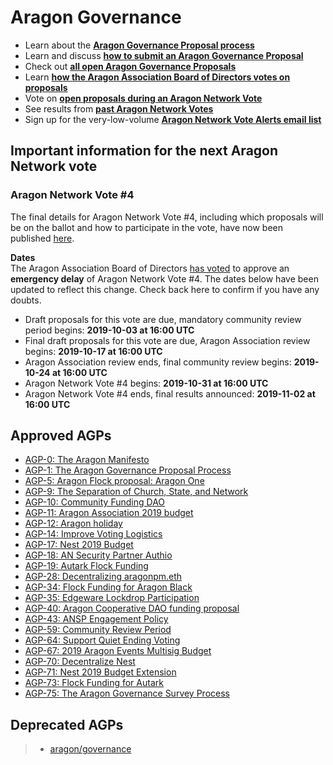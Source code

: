 # Aragon Governance

- Learn about the [**Aragon Governance Proposal process**](https://github.com/aragon/AGPs/blob/master/AGPs/AGP-1.md)
- Learn and discuss [**how to submit an Aragon Governance Proposal**](https://forum.aragon.org/t/how-to-create-an-aragon-governance-proposal/374)
- Check out [**all open Aragon Governance Proposals**](https://github.com/aragon/AGPs/pulls)
- Learn [**how the Aragon Association Board of Directors votes on proposals**](https://github.com/aragon/AGPs/blob/master/aa_board_review.md)
- Vote on [**open proposals during an Aragon Network Vote**](https://survey.aragon.org)
- See results from [**past Aragon Network Votes**](https://github.com/aragon/AGPs/tree/master/votes)
- Sign up for the very-low-volume [**Aragon Network Vote Alerts email list**](https://one.us15.list-manage.com/subscribe?u=a590aa3843a54b079d48e6e18&id=9b7f365936)

## Important information for the next Aragon Network vote

### Aragon Network Vote #4

The final details for Aragon Network Vote #4, including which proposals will be on the ballot and how to participate in the vote, have now been published [here](https://blog.aragon.org/final-details-for-aragon-network-vote-4/).

**Dates**  
The Aragon Association Board of Directors [has voted](https://forum.aragon.org/t/anv-4-delay-announcement/1367) to approve an **emergency delay** of Aragon Network Vote #4. The dates below have been updated to reflect this change. Check back here to confirm if you have any doubts.

- Draft proposals for this vote are due, mandatory community review period begins: **2019-10-03 at 16:00 UTC**
- Final draft proposals for this vote are due, Aragon Association review begins: **2019-10-17 at 16:00 UTC**
- Aragon Association review ends, final community review begins: **2019-10-24 at 16:00 UTC**
- Aragon Network Vote #4 begins: **2019-10-31 at 16:00 UTC**
- Aragon Network Vote #4 ends, final results announced: **2019-11-02 at 16:00 UTC**

## Approved AGPs

- [AGP-0: The Aragon Manifesto](https://github.com/aragon/AGPs/blob/master/AGPs/AGP-0.md)
- [AGP-1: The Aragon Governance Proposal Process](https://github.com/aragon/AGPs/blob/master/AGPs/AGP-1.md)
- [AGP-5: Aragon Flock proposal: Aragon One](https://github.com/aragon/AGPs/blob/master/AGPs/AGP-5.md)
- [AGP-9: The Separation of Church, State, and Network](https://github.com/aragon/AGPs/blob/master/AGPs/AGP-9.md)
- [AGP-10: Community Funding DAO](https://github.com/aragon/AGPs/blob/master/AGPs/AGP-10.md)
- [AGP-11: Aragon Association 2019 budget](https://github.com/aragon/AGPs/blob/master/AGPs/AGP-11.md)
- [AGP-12: Aragon holiday](https://github.com/aragon/AGPs/blob/master/AGPs/AGP-12.md)
- [AGP-14: Improve Voting Logistics](https://github.com/aragon/AGPs/blob/master/AGPs/AGP-14.md)
- [AGP-17: Nest 2019 Budget](https://github.com/aragon/AGPs/blob/master/AGPs/AGP-17.md)
- [AGP-18: AN Security Partner Authio](https://github.com/aragon/AGPs/blob/master/AGPs/AGP-18.md)
- [AGP-19: Autark Flock Funding](https://github.com/aragon/AGPs/blob/master/AGPs/AGP-19.md)
- [AGP-28: Decentralizing aragonpm.eth](https://github.com/aragon/AGPs/blob/master/AGPs/AGP-28.md)
- [AGP-34: Flock Funding for Aragon Black](https://github.com/aragon/AGPs/blob/master/AGPs/AGP-34.md)
- [AGP-35: Edgeware Lockdrop Participation](https://github.com/aragon/AGPs/blob/master/AGPs/AGP-35.md)
- [AGP-40: Aragon Cooperative DAO funding proposal](https://github.com/aragon/AGPs/blob/master/AGPs/AGP-40.md)
- [AGP-43: ANSP Engagement Policy](https://github.com/aragon/AGPs/blob/master/AGPs/AGP-43.md)
- [AGP-59: Community Review Period](https://github.com/aragon/AGPs/blob/master/AGPs/AGP-59.md)
- [AGP-64: Support Quiet Ending Voting](https://github.com/aragon/AGPs/blob/master/AGPs/AGP-64.md)
- [AGP-67: 2019 Aragon Events Multisig Budget](https://github.com/aragon/AGPs/blob/master/AGPs/AGP-67.md)
- [AGP-70: Decentralize Nest](https://github.com/aragon/AGPs/blob/master/AGPs/AGP-70.md)
- [AGP-71: Nest 2019 Budget Extension](https://github.com/aragon/AGPs/blob/master/AGPs/AGP-71.md)
- [AGP-73: Flock Funding for Autark](https://github.com/aragon/AGPs/blob/master/AGPs/AGP-73.md)
- [AGP-75: The Aragon Governance Survey Process](https://github.com/aragon/AGPs/blob/master/AGPs/AGP-75.md)

## Deprecated AGPs

> - [aragon/governance](https://github.com/aragon/governance/)
